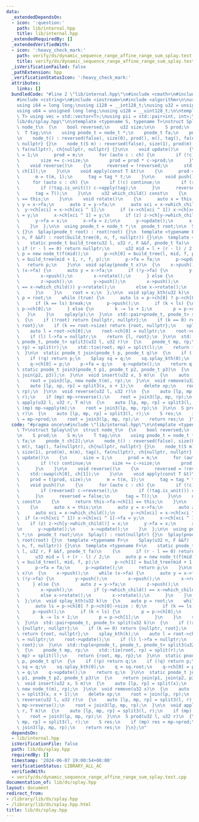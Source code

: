 ```yaml
---
data:
  _extendedDependsOn:
  - icon: ':question:'
    path: lib/internal.hpp
    title: lib/internal.hpp
  _extendedRequiredBy: []
  _extendedVerifiedWith:
  - icon: ':heavy_check_mark:'
    path: verify/ds/dynamic_sequence_range_affine_range_sum_splay.test.cpp
    title: verify/ds/dynamic_sequence_range_affine_range_sum_splay.test.cpp
  _isVerificationFailed: false
  _pathExtension: hpp
  _verificationStatusIcon: ':heavy_check_mark:'
  attributes:
    links: []
  bundledCode: "#line 2 \"lib/internal.hpp\"\n#include <cmath>\n#include <vector>\n\
    #include <cstring>\n#include <iostream>\n#include <algorithm>\n\nusing i32 = int;\n\
    using i64 = long long;\nusing i128 = __int128_t;\nusing u32 = unsigned int;\n\
    using u64 = unsigned long long;\nusing u128 = __uint128_t;\n\ntemplate<typename\
    \ T> using vec = std::vector<T>;\nusing pii = std::pair<int, int>;\n#line 3 \"\
    lib/ds/splay.hpp\"\n\ntemplate <typename S, typename T>\nstruct Splay\n{\n  struct\
    \ node_t\n  {\n    bool reversed;\n    u32 size;\n\n    S prod;\n    S m;\n  \
    \  T tag;\n\n    using pnode_t = node_t *;\n    pnode_t fa;\n    pnode_t ch[2];\n\
    \n    node_t() : reversed(false), size(0), prod(), m(), tag(), fa(nullptr), ch{nullptr,\
    \ nullptr} {}\n    node_t(S m) : reversed(false), size(1), prod(m), m(m), tag(),\
    \ fa(nullptr), ch{nullptr, nullptr} {}\n\n    void update()\n    {\n      size\
    \ = 1;\n      prod = m;\n      for (auto c : ch) {\n        if (!c) continue;\n\
    \        size += c->size;\n        prod = prod * c->prod;\n      }\n    }\n\n\
    \    void reverse()\n    {\n      reversed = !reversed;\n      std::swap(ch[0],\
    \ ch[1]);\n    }\n\n    void apply(const T &t)\n    {\n      prod = t(prod, size);\n\
    \      m = t(m, 1);\n      tag = tag * t;\n    }\n\n    void push()\n    {\n \
    \     for (auto c : ch) {\n        if (!c) continue;\n        if (reversed) c->reverse();\n\
    \        if (!tag.is_unit()) c->apply(tag);\n      }\n      reversed = false;\n\
    \      tag = T();\n    }\n\n    u32 which_child() const\n    {\n      return this->fa->ch[1]\
    \ == this;\n    }\n\n    void rotate()\n    {\n      auto x = this;\n\n      auto\
    \ y = x->fa;\n      auto z = y->fa;\n      auto xci = x->which_child();\n    \
    \  y->ch[xci] = x->ch[xci ^ 1];\n      if (x->ch[xci ^ 1]) x->ch[xci ^ 1]->fa\
    \ = y;\n      x->ch[xci ^ 1] = y;\n      if (z) z->ch[y->which_child()] = x;\n\
    \      y->fa = x;\n      x->fa = z;\n\n      y->update();\n      x->update();\n\
    \    }\n  };\n\n  using pnode_t = node_t *;\n  pnode_t root;\n\n  Splay() : root(nullptr)\
    \ {}\n  Splay(pnode_t root) : root(root) {}\n  template <typename F>\n    Splay(u32\
    \ n, F &&f) : root(build_tree(0, n, f, nullptr)) {}\n\n  template <typename F>\n\
    \    static pnode_t build_tree(u32 l, u32 r, F &&f, pnode_t fa)\n    {\n     \
    \ if (r - l == 0) return nullptr;\n      u32 mid = l + (r - l) / 2;\n      auto\
    \ p = new node_t(f(mid));\n      p->ch[0] = build_tree(l, mid, f, p);\n      p->ch[1]\
    \ = build_tree(mid + 1, r, f, p);\n      p->fa = fa;\n      p->update();\n   \
    \   return p;\n    }\n\n  void splay(pnode_t x)\n  {\n    x->push();\n    while\
    \ (x->fa) {\n      auto y = x->fa;\n      if (!y->fa) {\n        y->push();\n\
    \        x->push();\n        x->rotate();\n      } else {\n        auto z = y->fa;\n\
    \        z->push();\n        y->push();\n        x->push();\n        if (y->which_child()\
    \ == x->which_child()) y->rotate();\n        else x->rotate();\n        x->rotate();\n\
    \      }\n    }\n    root = x;\n  };\n\n  void splay_kth(u32 k)\n  {\n    auto\
    \ p = root;\n    while (true) {\n      auto ls = p->ch[0] ? p->ch[0]->size : 0;\n\
    \      if (k == ls) break;\n      p->push();\n      if (k < ls) {\n        p =\
    \ p->ch[0];\n      } else {\n        k -= ls + 1;\n        p = p->ch[1];\n   \
    \   }\n    }\n    splay(p);\n  }\n\n  std::pair<pnode_t, pnode_t> split(u32 k)\n\
    \  {\n    if (!root) return {nullptr, nullptr};\n    if (k == 0) return {nullptr,\
    \ root};\n    if (k == root->size) return {root, nullptr};\n    splay_kth(k);\n\
    \    auto l = root->ch[0];\n    root->ch[0] = nullptr;\n    root->update();\n\
    \    if (l) l->fa = nullptr;\n    return {l, root};\n  }\n\n  std::tuple<pnode_t,\
    \ pnode_t, pnode_t> split3(u32 l, u32 r)\n  {\n    pnode_t mp, rp;\n    std::tie(root,\
    \ rp) = split(r);\n    std::tie(root, mp) = split(l);\n    return {root, mp, rp};\n\
    \  }\n\n  static pnode_t join(pnode_t p, pnode_t q)\n  {\n    if (!p) return q;\n\
    \    if (!q) return p;\n    Splay sq = q;\n    sq.splay_kth(0);\n    q = sq.root;\n\
    \    q->ch[0] = p;\n    p->fa = q;\n    q->update();\n    return q;\n  }\n\n \
    \ static pnode_t join3(pnode_t p1, pnode_t p2, pnode_t p3)\n  {\n    return join(p1,\
    \ join(p2, p3));\n  }\n\n  void insert(u32 x, S m)\n  {\n    auto [lp, rp] = split(x);\n\
    \    root = join3(lp, new node_t(m), rp);\n  }\n\n  void remove(u32 x)\n  {\n\
    \    auto [lp, xp, rp] = split3(x, x + 1);\n    delete xp;\n    root = join(lp,\
    \ rp);\n  }\n\n  void reverse(u32 l, u32 r)\n  {\n    auto [lp, mp, rp] = split3(l,\
    \ r);\n    if (mp) mp->reverse();\n    root = join3(lp, mp, rp);\n  }\n\n  void\
    \ apply(u32 l, u32 r, T m)\n  {\n    auto [lp, mp, rp] = split3(l, r);\n    if\
    \ (mp) mp->apply(m);\n    root = join3(lp, mp, rp);\n  }\n\n  S prod(u32 l, u32\
    \ r)\n  {\n    auto [lp, mp, rp] = split3(l, r);\n    S res;\n    if (mp) res\
    \ = mp->prod;\n    root = join3(lp, mp, rp);\n    return res;\n  }\n};\n"
  code: "#pragma once\n#include \"lib/internal.hpp\"\n\ntemplate <typename S, typename\
    \ T>\nstruct Splay\n{\n  struct node_t\n  {\n    bool reversed;\n    u32 size;\n\
    \n    S prod;\n    S m;\n    T tag;\n\n    using pnode_t = node_t *;\n    pnode_t\
    \ fa;\n    pnode_t ch[2];\n\n    node_t() : reversed(false), size(0), prod(),\
    \ m(), tag(), fa(nullptr), ch{nullptr, nullptr} {}\n    node_t(S m) : reversed(false),\
    \ size(1), prod(m), m(m), tag(), fa(nullptr), ch{nullptr, nullptr} {}\n\n    void\
    \ update()\n    {\n      size = 1;\n      prod = m;\n      for (auto c : ch) {\n\
    \        if (!c) continue;\n        size += c->size;\n        prod = prod * c->prod;\n\
    \      }\n    }\n\n    void reverse()\n    {\n      reversed = !reversed;\n  \
    \    std::swap(ch[0], ch[1]);\n    }\n\n    void apply(const T &t)\n    {\n  \
    \    prod = t(prod, size);\n      m = t(m, 1);\n      tag = tag * t;\n    }\n\n\
    \    void push()\n    {\n      for (auto c : ch) {\n        if (!c) continue;\n\
    \        if (reversed) c->reverse();\n        if (!tag.is_unit()) c->apply(tag);\n\
    \      }\n      reversed = false;\n      tag = T();\n    }\n\n    u32 which_child()\
    \ const\n    {\n      return this->fa->ch[1] == this;\n    }\n\n    void rotate()\n\
    \    {\n      auto x = this;\n\n      auto y = x->fa;\n      auto z = y->fa;\n\
    \      auto xci = x->which_child();\n      y->ch[xci] = x->ch[xci ^ 1];\n    \
    \  if (x->ch[xci ^ 1]) x->ch[xci ^ 1]->fa = y;\n      x->ch[xci ^ 1] = y;\n  \
    \    if (z) z->ch[y->which_child()] = x;\n      y->fa = x;\n      x->fa = z;\n\
    \n      y->update();\n      x->update();\n    }\n  };\n\n  using pnode_t = node_t\
    \ *;\n  pnode_t root;\n\n  Splay() : root(nullptr) {}\n  Splay(pnode_t root) :\
    \ root(root) {}\n  template <typename F>\n    Splay(u32 n, F &&f) : root(build_tree(0,\
    \ n, f, nullptr)) {}\n\n  template <typename F>\n    static pnode_t build_tree(u32\
    \ l, u32 r, F &&f, pnode_t fa)\n    {\n      if (r - l == 0) return nullptr;\n\
    \      u32 mid = l + (r - l) / 2;\n      auto p = new node_t(f(mid));\n      p->ch[0]\
    \ = build_tree(l, mid, f, p);\n      p->ch[1] = build_tree(mid + 1, r, f, p);\n\
    \      p->fa = fa;\n      p->update();\n      return p;\n    }\n\n  void splay(pnode_t\
    \ x)\n  {\n    x->push();\n    while (x->fa) {\n      auto y = x->fa;\n      if\
    \ (!y->fa) {\n        y->push();\n        x->push();\n        x->rotate();\n \
    \     } else {\n        auto z = y->fa;\n        z->push();\n        y->push();\n\
    \        x->push();\n        if (y->which_child() == x->which_child()) y->rotate();\n\
    \        else x->rotate();\n        x->rotate();\n      }\n    }\n    root = x;\n\
    \  };\n\n  void splay_kth(u32 k)\n  {\n    auto p = root;\n    while (true) {\n\
    \      auto ls = p->ch[0] ? p->ch[0]->size : 0;\n      if (k == ls) break;\n \
    \     p->push();\n      if (k < ls) {\n        p = p->ch[0];\n      } else {\n\
    \        k -= ls + 1;\n        p = p->ch[1];\n      }\n    }\n    splay(p);\n\
    \  }\n\n  std::pair<pnode_t, pnode_t> split(u32 k)\n  {\n    if (!root) return\
    \ {nullptr, nullptr};\n    if (k == 0) return {nullptr, root};\n    if (k == root->size)\
    \ return {root, nullptr};\n    splay_kth(k);\n    auto l = root->ch[0];\n    root->ch[0]\
    \ = nullptr;\n    root->update();\n    if (l) l->fa = nullptr;\n    return {l,\
    \ root};\n  }\n\n  std::tuple<pnode_t, pnode_t, pnode_t> split3(u32 l, u32 r)\n\
    \  {\n    pnode_t mp, rp;\n    std::tie(root, rp) = split(r);\n    std::tie(root,\
    \ mp) = split(l);\n    return {root, mp, rp};\n  }\n\n  static pnode_t join(pnode_t\
    \ p, pnode_t q)\n  {\n    if (!p) return q;\n    if (!q) return p;\n    Splay\
    \ sq = q;\n    sq.splay_kth(0);\n    q = sq.root;\n    q->ch[0] = p;\n    p->fa\
    \ = q;\n    q->update();\n    return q;\n  }\n\n  static pnode_t join3(pnode_t\
    \ p1, pnode_t p2, pnode_t p3)\n  {\n    return join(p1, join(p2, p3));\n  }\n\n\
    \  void insert(u32 x, S m)\n  {\n    auto [lp, rp] = split(x);\n    root = join3(lp,\
    \ new node_t(m), rp);\n  }\n\n  void remove(u32 x)\n  {\n    auto [lp, xp, rp]\
    \ = split3(x, x + 1);\n    delete xp;\n    root = join(lp, rp);\n  }\n\n  void\
    \ reverse(u32 l, u32 r)\n  {\n    auto [lp, mp, rp] = split3(l, r);\n    if (mp)\
    \ mp->reverse();\n    root = join3(lp, mp, rp);\n  }\n\n  void apply(u32 l, u32\
    \ r, T m)\n  {\n    auto [lp, mp, rp] = split3(l, r);\n    if (mp) mp->apply(m);\n\
    \    root = join3(lp, mp, rp);\n  }\n\n  S prod(u32 l, u32 r)\n  {\n    auto [lp,\
    \ mp, rp] = split3(l, r);\n    S res;\n    if (mp) res = mp->prod;\n    root =\
    \ join3(lp, mp, rp);\n    return res;\n  }\n};\n"
  dependsOn:
  - lib/internal.hpp
  isVerificationFile: false
  path: lib/ds/splay.hpp
  requiredBy: []
  timestamp: '2024-06-07 19:00:54+08:00'
  verificationStatus: LIBRARY_ALL_AC
  verifiedWith:
  - verify/ds/dynamic_sequence_range_affine_range_sum_splay.test.cpp
documentation_of: lib/ds/splay.hpp
layout: document
redirect_from:
- /library/lib/ds/splay.hpp
- /library/lib/ds/splay.hpp.html
title: lib/ds/splay.hpp
---
```

